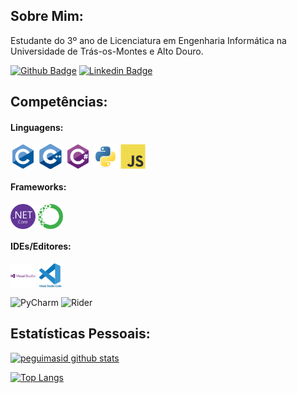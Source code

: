 ## Sobre Mim:

Estudante do 3º ano de Licenciatura em Engenharia Informática na Universidade de Trás-os-Montes e Alto Douro.

[![Github Badge](https://img.shields.io/badge/-Github-000?style=flat-square&logo=Github&logoColor=white&link=https://github.com/Educhaves430)](https://github.com/Educhaves430)
[![Linkedin Badge](https://img.shields.io/badge/-LinkedIn-blue?style=flat-square&logo=Linkedin&logoColor=white&link=https://www.linkedin.com/in/eduardo-chaves-6278ba198/)](https://www.linkedin.com/in/eduardo-chaves-6278ba198/)

## Competências:

#### Linguagens:

<div style="display: inline_block">
  <img align="center" alt="C" height="40" width="40" src="https://github.com/devicons/devicon/blob/master/icons/c/c-original.svg" />
  <img align="center" alt="C++" height="40" width="40" src="https://github.com/devicons/devicon/blob/master/icons/cplusplus/cplusplus-original.svg" />
  <img align="center" alt="C#" height="40" width="40" src="https://github.com/devicons/devicon/blob/master/icons/csharp/csharp-original.svg" />
  <img align="center" alt="Python" height="40" width="40" src="https://github.com/devicons/devicon/blob/master/icons/python/python-original.svg" />
  <img align="center" alt="Javascript" height="40" width="40" src="https://github.com/devicons/devicon/blob/master/icons/javascript/javascript-original.svg" />
</div>

#### Frameworks:

<div style="display: inline_block">
  <img align="center" alt=".NET" height="40" src="https://github.com/devicons/devicon/blob/master/icons/dotnetcore/dotnetcore-original.svg" />
  <img align="center" alt="Anaconda" height="40" src="https://github.com/devicons/devicon/blob/master/icons/anaconda/anaconda-original.svg" />
</div>

#### IDEs/Editores:

<div style="display: inline_block">
  <img align="center" alt="Visual Studio" height="40" width="40" src="https://github.com/devicons/devicon/blob/master/icons/visualstudio/visualstudio-plain-wordmark.svg" />
  <img align="center" alt="Visual Studio Code" height="40" width="40" src="https://github.com/devicons/devicon/blob/master/icons/vscode/vscode-original-wordmark.svg" />
</div>

![PyCharm](https://img.shields.io/badge/PyCharm-143?style=flat&logo=PyCharm&logoColor=black&color=black&labelColor=green) 
![Rider](https://img.shields.io/badge/Rider-000000.svg?style=flat&logo=Rider&logoColor=white&color=black&labelColor=crimson) 

## Estatísticas Pessoais:

[![peguimasid github stats](https://github-readme-stats.vercel.app/api?username=Educhaves430&show_icons=true&title_color=fff&icon_color=37aaff&text_color=f8f8f2&bg_color=171c24&count_private=true)](https://github.com/Educhaves430)

[![Top Langs](https://github-readme-stats.vercel.app/api/top-langs/?username=Educhaves430&layout=compact&title_color=fff&text_color=f8f8f2&hide=java&bg_color=171c24)](https://github.com/Educhaves430)
